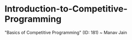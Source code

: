 # Introduction-to-Competitive-Programming
"Basics of Competitive Programming" (ID: 181)
~ Manav Jain
